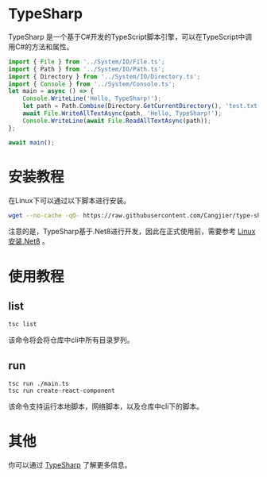 # TypeSharp
TypeSharp 是一个基于C#开发的TypeScript脚本引擎，可以在TypeScript中调用C#的方法和属性。
``` typescript
import { File } from '../System/IO/File.ts';
import { Path } from '../System/IO/Path.ts';
import { Directory } from '../System/IO/Directory.ts';
import { Console } from '../System/Console.ts';
let main = async () => {
    Console.WriteLine('Hello, TypeSharp!');
    let path = Path.Combine(Directory.GetCurrentDirectory(), 'test.txt');
    await File.WriteAllTextAsync(path, 'Hello, TypeSharp!');
    Console.WriteLine(await File.ReadAllTextAsync(path));
};

await main();
```
# 安装教程
在Linux下可以通过以下脚本进行安装。
``` bash
wget --no-cache -qO- https://raw.githubusercontent.com/Cangjier/type-sharp/main/install.sh | bash
```
注意的是，TypeSharp基于.Net8进行开发，因此在正式使用前，需要参考 [Linux安装.Net8](https://learn.microsoft.com/zh-cn/dotnet/core/install/linux-scripted-manual#scripted-install) 。

# 使用教程
## list
```
tsc list
```
该命令将会将仓库中cli中所有目录罗列。
## run
```
tsc run ./main.ts
tsc run create-react-component
```
该命令支持运行本地脚本，网络脚本，以及仓库中cli下的脚本。

# 其他

你可以通过 [TypeSharp](https://github.com/Cangjier/type-sharp) 了解更多信息。
